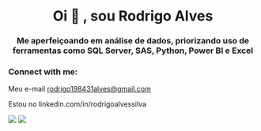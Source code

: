 <h1 align="center">Oi 👋 , sou Rodrigo Alves</h1><h3 align="center">Me aperfeiçoando em análise de dados, priorizando uso de ferramentas como SQL Server, SAS, Python, Power BI e Excel</h3><h3 align="left">Connect with me:</h3>



Meu e-mail rodrigo198431alves@gmail.com

Estou no linkedin.com/in/rodrigoalvessilva

<div> 
  <a href = "mailto:contatorafaballerini@gmail.com"><img src="https://img.shields.io/badge/-Gmail-%23333?style=for-the-badge&logo=gmail&logoColor=white" target="_blank"></a>
  <a href="https://www.linkedin.com/in/rafaella-ballerini-45875016a" target="_blank"><img src="https://img.shields.io/badge/-LinkedIn-%230077B5?style=for-the-badge&logo=linkedin&logoColor=white" target="_blank"></a> 
